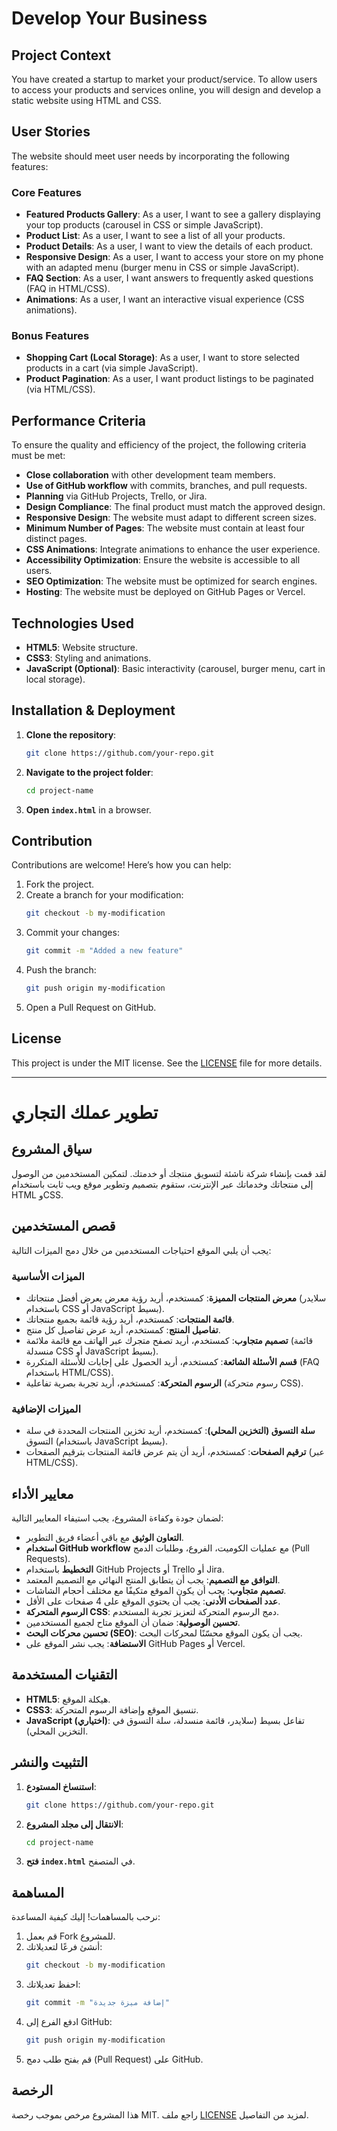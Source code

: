 # Develop Your Business

## Project Context
You have created a startup to market your product/service. To allow users to access your products and services online, you will design and develop a static website using HTML and CSS.

## User Stories
The website should meet user needs by incorporating the following features:

### Core Features
- **Featured Products Gallery**: As a user, I want to see a gallery displaying your top products (carousel in CSS or simple JavaScript).
- **Product List**: As a user, I want to see a list of all your products.
- **Product Details**: As a user, I want to view the details of each product.
- **Responsive Design**: As a user, I want to access your store on my phone with an adapted menu (burger menu in CSS or simple JavaScript).
- **FAQ Section**: As a user, I want answers to frequently asked questions (FAQ in HTML/CSS).
- **Animations**: As a user, I want an interactive visual experience (CSS animations).

### Bonus Features
- **Shopping Cart (Local Storage)**: As a user, I want to store selected products in a cart (via simple JavaScript).
- **Product Pagination**: As a user, I want product listings to be paginated (via HTML/CSS).

## Performance Criteria
To ensure the quality and efficiency of the project, the following criteria must be met:
- **Close collaboration** with other development team members.
- **Use of GitHub workflow** with commits, branches, and pull requests.
- **Planning** via GitHub Projects, Trello, or Jira.
- **Design Compliance**: The final product must match the approved design.
- **Responsive Design**: The website must adapt to different screen sizes.
- **Minimum Number of Pages**: The website must contain at least four distinct pages.
- **CSS Animations**: Integrate animations to enhance the user experience.
- **Accessibility Optimization**: Ensure the website is accessible to all users.
- **SEO Optimization**: The website must be optimized for search engines.
- **Hosting**: The website must be deployed on GitHub Pages or Vercel.

## Technologies Used
- **HTML5**: Website structure.
- **CSS3**: Styling and animations.
- **JavaScript (Optional)**: Basic interactivity (carousel, burger menu, cart in local storage).

## Installation & Deployment
1. **Clone the repository**:
   ```sh
   git clone https://github.com/your-repo.git
   ```
2. **Navigate to the project folder**:
   ```sh
   cd project-name
   ```
3. **Open `index.html`** in a browser.

## Contribution
Contributions are welcome! Here’s how you can help:
1. Fork the project.
2. Create a branch for your modification:
   ```sh
   git checkout -b my-modification
   ```
3. Commit your changes:
   ```sh
   git commit -m "Added a new feature"
   ```
4. Push the branch:
   ```sh
   git push origin my-modification
   ```
5. Open a Pull Request on GitHub.

## License
This project is under the MIT license. See the [LICENSE](LICENSE) file for more details.

---

# تطوير عملك التجاري

## سياق المشروع
لقد قمت بإنشاء شركة ناشئة لتسويق منتجك أو خدمتك. لتمكين المستخدمين من الوصول إلى منتجاتك وخدماتك عبر الإنترنت، ستقوم بتصميم وتطوير موقع ويب ثابت باستخدام HTML وCSS.

## قصص المستخدمين
يجب أن يلبي الموقع احتياجات المستخدمين من خلال دمج الميزات التالية:

### الميزات الأساسية
- **معرض المنتجات المميزة**: كمستخدم، أريد رؤية معرض يعرض أفضل منتجاتك (سلايدر باستخدام CSS أو JavaScript بسيط).
- **قائمة المنتجات**: كمستخدم، أريد رؤية قائمة بجميع منتجاتك.
- **تفاصيل المنتج**: كمستخدم، أريد عرض تفاصيل كل منتج.
- **تصميم متجاوب**: كمستخدم، أريد تصفح متجرك عبر الهاتف مع قائمة ملائمة (قائمة منسدلة CSS أو JavaScript بسيط).
- **قسم الأسئلة الشائعة**: كمستخدم، أريد الحصول على إجابات للأسئلة المتكررة (FAQ باستخدام HTML/CSS).
- **الرسوم المتحركة**: كمستخدم، أريد تجربة بصرية تفاعلية (رسوم متحركة CSS).

### الميزات الإضافية
- **سلة التسوق (التخزين المحلي)**: كمستخدم، أريد تخزين المنتجات المحددة في سلة التسوق (باستخدام JavaScript بسيط).
- **ترقيم الصفحات**: كمستخدم، أريد أن يتم عرض قائمة المنتجات بترقيم الصفحات (عبر HTML/CSS).

## معايير الأداء
لضمان جودة وكفاءة المشروع، يجب استيفاء المعايير التالية:
- **التعاون الوثيق** مع باقي أعضاء فريق التطوير.
- **استخدام GitHub workflow** مع عمليات الكوميت، الفروع، وطلبات الدمج (Pull Requests).
- **التخطيط** باستخدام GitHub Projects أو Trello أو Jira.
- **التوافق مع التصميم**: يجب أن يتطابق المنتج النهائي مع التصميم المعتمد.
- **تصميم متجاوب**: يجب أن يكون الموقع متكيفًا مع مختلف أحجام الشاشات.
- **عدد الصفحات الأدنى**: يجب أن يحتوي الموقع على 4 صفحات على الأقل.
- **الرسوم المتحركة CSS**: دمج الرسوم المتحركة لتعزيز تجربة المستخدم.
- **تحسين الوصولية**: ضمان أن الموقع متاح لجميع المستخدمين.
- **تحسين محركات البحث (SEO)**: يجب أن يكون الموقع محسّنًا لمحركات البحث.
- **الاستضافة**: يجب نشر الموقع على GitHub Pages أو Vercel.

## التقنيات المستخدمة
- **HTML5**: هيكلة الموقع.
- **CSS3**: تنسيق الموقع وإضافة الرسوم المتحركة.
- **JavaScript (اختياري)**: تفاعل بسيط (سلايدر، قائمة منسدلة، سلة التسوق في التخزين المحلي).

## التثبيت والنشر
1. **استنساخ المستودع**:
   ```sh
   git clone https://github.com/your-repo.git
   ```
2. **الانتقال إلى مجلد المشروع**:
   ```sh
   cd project-name
   ```
3. **فتح `index.html`** في المتصفح.

## المساهمة
نرحب بالمساهمات! إليك كيفية المساعدة:
1. قم بعمل Fork للمشروع.
2. أنشئ فرعًا لتعديلاتك:
   ```sh
   git checkout -b my-modification
   ```
3. احفظ تعديلاتك:
   ```sh
   git commit -m "إضافة ميزة جديدة"
   ```
4. ادفع الفرع إلى GitHub:
   ```sh
   git push origin my-modification
   ```
5. قم بفتح طلب دمج (Pull Request) على GitHub.

## الرخصة
هذا المشروع مرخص بموجب رخصة MIT. راجع ملف [LICENSE](LICENSE) لمزيد من التفاصيل.
